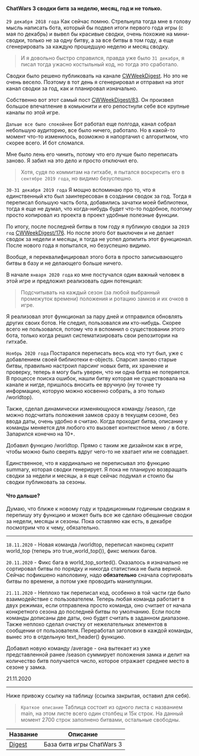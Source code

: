 #### ChatWars 3 сводки битв за неделю, месяц, год и не только.
`29 декабря 2018 года` Как сейчас помню. Стрельнула тогда мне в голову мысль написать бота, который бы подвел итоги 
первого года игры (с мая по декабрь) и вывел бы красивые сводки, очень похожие на мини-сводки, только не за одну битву,
а за все битвы в том году, а еще сгенерировать за каждую прошедшую неделю и месяц сводку.

> И я довольно быстро справился, правда уже было `31 декабря`, я писал тогда ужасно костыльный код, но тогда это сработало.

Сводки было решено публиковать на канале [CWWeekDigest](https://t.me/CWWeekDigest). Но это не очень весело. 
Поэтому в тот день я сгенерировал и отправил на этот канал сводки за год, как и планировал изначально.

Собственно вот этот самый пост [CWWeekDigest/83](https://t.me/CWWeekDigest/83). 
Он произвел большое впечатление в комьюнити и его репостнули себе все крупные каналы по этой игре.

`Дальше все было спокойнее` Бот работал еще полгода, канал собрал небольшую аудиторию, все было ничего, работало.
Но в какой-то момент что-то изменилось, возможно я напортачил с алгоритмом, что скорее всего. И бот сломался.

Мне было лень его чинить, потому что его лучше было переписать заново. Я забил на это дело и просто отключил его.

> Хотя, судя по коммитам на гитхабе, я пытался воскресить его в `сентябре 2019 года`, но видимо безуспешно.

`30-31 декабря 2019 года` Я мощно вспоминаю про то, что я единственный кто был заинтересован в создании сводок за год.
Тогда я переписал большую часть бота, добавились зачатки моей библиотеки, тогда я еще не думал, что когда-нибудь будет
что-то подобное, поэтому просто копировал из проекта в проект удобные полезные функции.

По итогу, после последней битвы в том году я публикую сводки за `2019 год` [CWWeekDigest/176](https://t.me/CWWeekDigest/176).
Но после этого бот выключен и не делает сводок за недели и месяцы, я тогда не успел допилить этот функционал. После нового года
я попытался, но безуспешно видимо.

Вообще, я переквалифицировал этого бота в просто записывающего битвы в базу и не делающего больше ничего.

В начале `января 2020 года` ко мне постучался один важный человек в этой игре и предложил реализовать один потенциал:
> Подсчитывать на каждый сезон (за любой выбранный промежуток времени) положения и ротацию замков и их очков в игре.

Я реализовал этот функционал за пару дней и отправился обновлять других своих ботов. Не следил, пользовался им кто-нибудь.
Скорее всего не пользовался, потому что я вспомнил о существовании этого бота, только когда решил систематизировать свои 
репозитории на гитхабе.

`Ноябрь 2020 года` Постарался переписать весь код что тут был, уже с добавлением своей библиотеки e-objects. Спарсил заново
старые битвы, правильно настроил парсинг новых битв, их хранение и проверку, теперь я могу быть уверен, что ни одна битва не потеряется.
В процессе поиска ошибок, нашли битву которая не существовала на канале и нигде, пришлось вносить ее вручную (ну точнее
ту информацию, которую можно косвенно собрать, а это только /worldtop).

Также, сделал динамически изменяющуюся команду /season, где можно подсчитать положения замков сразу в текущем сезоне, без
ввода даты, очень удобно я считаю. Когда проходит битва, описание у команды меняется для любого кто вызовет контекстное меню `/` в боте. 
Запарился конечно на 10+.

Добавил функцию /worldtop. Прямо с таким же дизайном как в игре, чтобы можно было сверять вдруг чего-то не хватает или не совпадает.

Единственное, что я кардинально не переписывал это функцию summary, которая сводки генерирует. Я пока не планирую возвращать сводки
за недели и месяцы, а я еще сейчас подумал и стоило бы сводки публиковать за сезоны.

#### Что дальше?

Думаю, что ближе к новому году и традиционным годичным сводкам я перепишу эту функцию и может быть все же сделаю обещанные сводки
за недели, месяцы и сезоны. Пока оставляю как есть, в декабре посмотрим что к чему, обязательно.

---

`18.11.2020` - Новая команда /worldtop, переписал наконец скрипт world_top (теперь это true_world_top()), фикс мелких багов.

`20.11.2020` - Фикс бага в world_top_sorted(). Оказалось я изначально не сортировал битвы по порядку и никогда статистика не была
верной. Сейчас пофикшено наполовину, надо **обязательно** сначала сортировать битвы по времени, а потом уже проводить манипуляции.

`21.11.2020` - Неплохо так переписал код, особенно в той части где было взаимодействие с пользователем. Теперь любая команда работает
в двух режимах, если отправлена просто команда, оно считает от начала конкретного сезона до последней битвы по умолчанию.
Если после команды дописаны две даты, оно будет считать в заданном диапазоне. Также неплохо сделал очистку от нежелательных
элементов в сообщении от пользователя. Переработал заголовки в каждой команды, вынес это в отдельную text_header() функцию.

Добавил новую команду /average - она вытекает из уже представленной ранее /season суммирует положения замка и делит на количество битв
получается число, которое отражает среднее место в сезоне у замка.

21.11.2020

---

Ниже привожу ссылку на таблицу (ссылка закрытая, оставил для себя).
> `Краткое описание` Таблица состоит из одного листа с названием main, на этом листе всего один столбец и 15к строк.
> На данный момент 2700 строк заполнено битвами, остальные свободны.

Название | Описание
-------- | --------
[Digest](https://docs.google.com/spreadsheets/d/16yXVEAfmVmSMDp07kpgMpG22smbDmf8sZgQSFKWpU7g/edit?usp=sharing) | База битв игры ChatWars 3